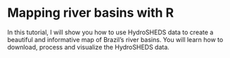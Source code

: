 # Mapping river basins with R
In this tutorial, I will show you how to use HydroSHEDS data to create a beautiful and informative map of Brazil’s river basins. You will learn how to download, process and visualize the HydroSHEDS data.


